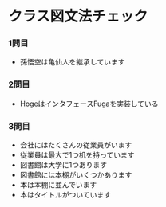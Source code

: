 # クラス図文法チェック
### 1問目
+ 孫悟空は亀仙人を継承しています

### 2問目
+ HogeはインタフェースFugaを実装している

### 3問目

+ 会社にはたくさんの従業員がいます
+ 従業員は最大で1つ机を持っています
+ 図書館は大学に1つあります
+ 図書館には本棚がいくつかあります
+ 本は本棚に並んでいます
+ 本はタイトルがついています
